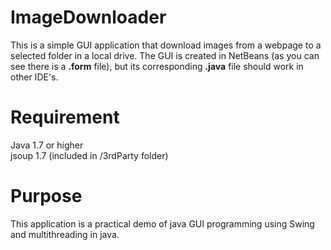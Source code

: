 ImageDownloader
===============
This is a simple GUI application that download images from a webpage to a selected folder in a local drive. The GUI is created in NetBeans (as you can see there is a **.form** file), but its corresponding **.java** file should work in other IDE's.

Requirement
===========
Java 1.7 or higher   
jsoup 1.7 (included in /3rdParty folder)  

Purpose
=======
This application is a practical demo of java GUI programming using Swing and multithreading in java.